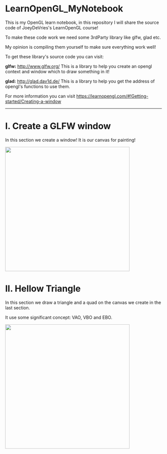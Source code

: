 # LearnOpenGL_MyNotebook

This is my OpenGL learn notebook, in this repository I will share the source code of JoeyDeVries's LearnOpenGL course!

To make these code work we need some 3rdParty library like glfw, glad etc.

My opinion is compiling them yourself to make sure everything work well!

To get these library's source code you can visit:

**glfw:** <http://www.glfw.org/> This is a library to help you create an opengl context and window which to draw something in it!

**glad:** <http://glad.dav1d.de/> This is a library to help you get the address of opengl's functions to use them.

For more information you can visit https://learnopengl.com/#!Getting-started/Creating-a-window

***

# I. Create a GLFW window

In this section we create a window! It is our canvas for painting!

<img src="http://ovi8mw7d8.bkt.clouddn.com/GLFWwindow.PNG" width="400">

# II. Hellow Triangle

In this section we draw a triangle and a quad on the canvas we create in the last section.

It use some significant concept: VAO, VBO and EBO.

<img src="http://ovi8mw7d8.bkt.clouddn.com/twoTriangles.PNG" width="400">
